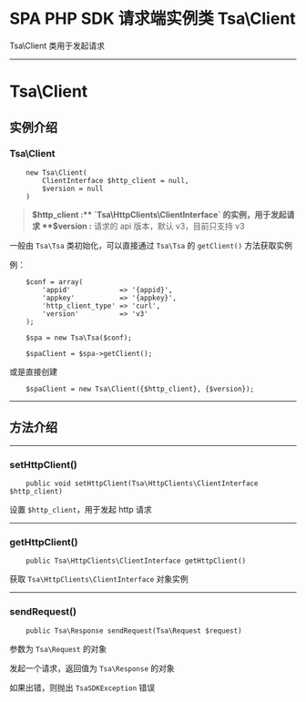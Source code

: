 # SPA PHP SDK 请求端实例类 Tsa\Client

Tsa\Client 类用于发起请求

---

# Tsa\Client

## 实例介绍

### Tsa\Client

```
    new Tsa\Client(
        ClientInterface $http_client = null, 
        $version = null
    )
```

> **$http_client :** `Tsa\HttpClients\ClientInterface` 的实例，用于发起请求
> **$version :** 请求的 api 版本，默认 v3，目前只支持 v3



一般由 `Tsa\Tsa` 类初始化，可以直接通过 `Tsa\Tsa` 的 `getClient()` 方法获取实例

例：

```
    $conf = array(
        'appid'            => '{appid}',
        'appkey'           => '{appkey}',
        'http_client_type' => 'curl',
        'version'          => 'v3'
    );

    $spa = new Tsa\Tsa($conf);

    $spaClient = $spa->getClient();
```

或是直接创建

```
    $spaClient = new Tsa\Client({$http_client}, {$version});
```

---

## 方法介绍

---

### setHttpClient()

```
    public void setHttpClient(Tsa\HttpClients\ClientInterface $http_client)
```

设置 `$http_client`，用于发起 http 请求

---

### getHttpClient()

```
    public Tsa\HttpClients\ClientInterface getHttpClient()
```

获取 `Tsa\HttpClients\ClientInterface` 对象实例

---

### sendRequest()

```
    public Tsa\Response sendRequest(Tsa\Request $request)
```

参数为 `Tsa\Request` 的对象

发起一个请求，返回值为 `Tsa\Response` 的对象

如果出错，则抛出 `TsaSDKException` 错误
